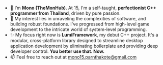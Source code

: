 - 👋 I’m **Mono (TheMonHub)**. At 15, I'm a self-taught, **perfectionist C++ programmer from Thailand**, driven by pure passion.
- 👀 My interest lies in unraveling the complexities of software, and building robust foundations. I've progressed from high-level game development to the intricate world of system-level programming.
- ✨ My focus right now is **LumiFramework**, my debut C++ project. It's a modular, cross-platform library designed to streamline desktop application development by eliminating boilerplate and providing deep developer control. **You better use that. Now.**
- 📫 Feel free to reach out at mono15.parnthakote@gmail.com

<!---
TheMonHub/TheMonHub is a ✨ special ✨ repository because its `README.md` (this file) appears on your GitHub profile.
You can click the Preview link to take a look at your changes.
--->
